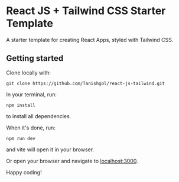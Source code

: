 # React JS + Tailwind CSS Starter Template

A starter template for creating React Apps, styled with Tailwind CSS.

## Getting started

Clone locally with:

```
git clone https://github.com/Tanishgol/react-js-tailwind.git
```

In your terminal, run:

```
npm install
```

to install all dependencies.

When it's done, run:

```
npm run dev
```


and vite will open it in your browser.

Or open your browser and navigate to <a href="localhost:3000">localhost:3000</a>.

Happy coding!
